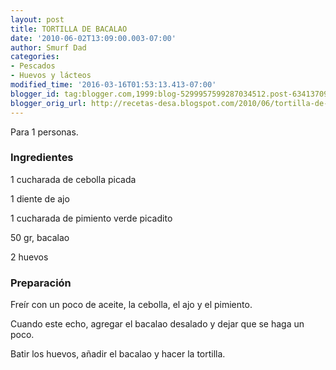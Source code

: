 ```yaml
---
layout: post
title: TORTILLA DE BACALAO
date: '2010-06-02T13:09:00.003-07:00'
author: Smurf Dad
categories:
- Pescados
- Huevos y lácteos
modified_time: '2016-03-16T01:53:13.413-07:00'
blogger_id: tag:blogger.com,1999:blog-5299957599287034512.post-6341370928601054577
blogger_orig_url: http://recetas-desa.blogspot.com/2010/06/tortilla-de-bacalao.html
---
```


Para 1 personas.

<h3>Ingredientes</h3>
1 cucharada de cebolla picada

1 diente de ajo

1 cucharada de pimiento verde picadito

50 gr,  bacalao

2 huevos



<h3>Preparación</h3>
Freír con un poco de aceite, la cebolla, el ajo y el pimiento.

Cuando este echo, agregar el bacalao desalado y dejar que se haga un poco.

Batir los huevos, añadir el bacalao y hacer la tortilla.